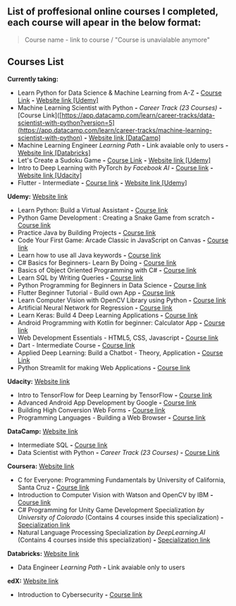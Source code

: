 
## List of proffesional online courses I completed, each course will apear in the below format:
> Course name - link to course / "Course is unavialable anymore"

## Courses List
**Currently taking:**
  - Learn Python for Data Science & Machine Learning from A-Z **-** [Course Link](https://www.udemy.com/course/python-for-data-science-machine-learning/) **-** [Website link [Udemy]](https://www.udemy.com/)
  - Machine Learning Scientist with Python **-** *Career Track (23 Courses)* **-** [Course Link]([https://app.datacamp.com/learn/career-tracks/data-scientist-with-python?version=5](https://app.datacamp.com/learn/career-tracks/machine-learning-scientist-with-python) **-** [Website link [DataCamp]](https://www.datacamp.com/)
  - Machine Learning Engineer _Learning Path_ **-** Link avaiable only to users **-** [Website link [Databricks]](https://databricks.com/learn/training/home)
  - Let's Create a Sudoku Game **-** [Course Link](https://www.udemy.com/course/lets-create-a-sudoku-game/) **-** [Website link [Udemy]](https://www.udemy.com/)
  - Intro to Deep Learning with PyTorch _by Facebook AI_ **-** [Course link](https://www.udacity.com/course/deep-learning-pytorch--ud188) **-** [Website link [Udacity]](https://www.udacity.com/)
  - Flutter - Intermediate **-** [Course link](https://www.udemy.com/course/flutter-intermediate/) **-** [Website link [Udemy]](https://www.udemy.com/)

 **Udemy:** [Website link](https://www.udemy.com/)
  - Learn Python: Build a Virtual Assistant **-** [Course link](https://www.udemy.com/course/learn-python-build-a-virtual-assistant-in-python/)
  - Python Game Development : Creating a Snake Game from scratch **-** [Course link](https://www.udemy.com/course/python-game-development-creating-a-snake-game-from-scratch/)
  - Practice Java by Building Projects **-** [Course link](https://www.udemy.com/course/practice-java-by-building-projects/)
  - Code Your First Game: Arcade Classic in JavaScript on Canvas **-** [Course link](https://www.udemy.com/course/code-your-first-game/)
  - Learn how to use all Java keywords **-** [Course link](https://www.udemy.com/course/learn-how-to-use-all-50-java-keywords/)
  - C# Basics for Beginners- Learn By Doing **-** [Course link](https://www.udemy.com/course/c-sharp-basics-learn-to-code-the-hard-way/)
  - Basics of Object Oriented Programming with C# **-** [Course link](https://www.udemy.com/course/basics-of-object-oriented-programming-with-csharp/)
  - Learn SQL by Writing Queries **-** [Course link](https://www.udemy.com/course/learn-sql-by-writing-queries/)
  - Python Programming for Beginners in Data Science **-** [Course link](https://www.udemy.com/course/just-enough-python/)
  - Flutter Beginner Tutorial - Build own App **-** [Course link](https://www.udemy.com/course/free-flutter-beginner-tutorial-build-own-app/)
  - Learn Computer Vision with OpenCV Library using Python **-** [Course link](https://www.udemy.com/course/pythoncv/)
  - Artificial Neural Network for Regression **-** [Course link](https://www.udemy.com/course/linear-regression-with-artificial-neural-network/)
  - Learn Keras: Build 4 Deep Learning Applications **-** [Course link](https://www.udemy.com/course/learnkeras/)
  - Android Programming with Kotlin for beginner: Calculator App **-** [Course link](https://www.udemy.com/course/android-programming-with-kotlin-for-beginner-calculator-app/)
  - Web Development Essentials - HTML5, CSS, Javascript **-** [Course link](https://www.udemy.com/course/web-development-essentials-html5-css-javascript/)
  - Dart - Intermediate Course **-** [Course link](https://www.udemy.com/course/dart-intermediate-course/)
  - Applied Deep Learning: Build a Chatbot - Theory, Application **-** [Course Link](https://www.udemy.com/course/applied-deep-learning-build-a-chatbot-theory-application/)
  - Python Streamlit for making Web Applications **-** [Course link](https://www.udemy.com/course/python-streamlit-for-making-web-applications/)

  **Udacity:** [Website link](https://www.udacity.com/)
  - Intro to TensorFlow for Deep Learning by TensorFlow **-** [Course link](https://www.udacity.com/course/intro-to-tensorflow-for-deep-learning--ud187)
  - Advanced Android App Development by Google **-** [Course link](https://www.udacity.com/course/advanced-android-app-development--ud855)
  - Building High Conversion Web Forms **-** [Course link](https://www.udacity.com/course/building-high-conversion-web-forms--ud890)
  - Programming Languages - Building a Web Browser **-** [Course link](https://www.udacity.com/course/programming-languages--cs262)

  **DataCamp:** [Website link](http://www.datacamp.com/)
  - Intermediate SQL **-** [Course link](https://app.datacamp.com/learn/courses/intermediate-sql) 
  - Data Scientist with Python **-** *Career Track (23 Courses)* **-** [Course Link](https://app.datacamp.com/learn/career-tracks/data-scientist-with-python?version=5)
  
  **Coursera:** [Website link](https://www.coursera.org/)
  - C for Everyone: Programming Fundamentals by University of California, Santa Cruz **-** [Course link](https://www.coursera.org/learn/c-for-everyone) 
  - Introduction to Computer Vision with Watson and OpenCV by IBM **-** [Course link](https://www.coursera.org/learn/introduction-computer-vision-watson-opencv)
  - C# Programming for Unity Game Development Specialization _by University of Colorado_ (Contains 4 courses inside this specialization) **-** [Specialization link](https://www.coursera.org/specializations/programming-unity-game-development)
  - Natural Language Processing Specialization _by DeepLearning.AI_ (Contains 4 courses inside this specialization) **-** [Specialization link](https://www.coursera.org/specializations/natural-language-processing)

  **Databricks:** [Website link](https://databricks.com/learn/training/home)
  - Data Engineer _Learning Path_ **-** Link avaiable only to users
  
  **edX:** [Website link](https://www.edx.org/)
  - Introduction to Cybersecurity **-** [Course link](https://www.edx.org/course/introduction-to-cybersecurity)
  
  
